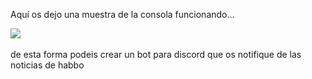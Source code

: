


Aquí os dejo una muestra de la consola funcionando...

<img src="https://i.imgur.com/EheI2RL.png">
<br>
<br>
de esta forma podeis crear un bot para discord que os notifique de las noticias de habbo
